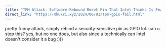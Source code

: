 ```yaml
---
title: "TPM Attack: Software-Rebound Reset Pin That Intel Thinks Is Feature, Not Bug"
direct_link: "https://mkukri.xyz/2024/06/01/tpm-gpio-fail.html"
---
```


pretty funny attack, simply rebind a security-sensitive pin as GPIO lol. can u stop this? yes, but no one does, but also since u technically can Intel doesn't consider it a bug :)))
